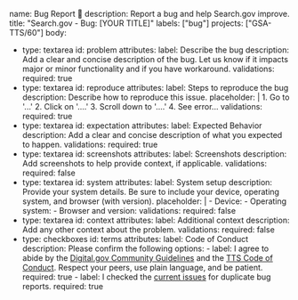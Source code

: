 name: Bug Report 🐞
description: Report a bug and help Search.gov improve.
title: "Search.gov - Bug: [YOUR TITLE]"
labels: ["bug"]
projects: ["GSA-TTS/60"]
body:
  - type: textarea
    id: problem
    attributes:
      label: Describe the bug
      description: Add a clear and concise description of the bug. Let us know if it impacts major or minor functionality and if you have workaround.
    validations:
      required: true
  - type: textarea
    id: reproduce
    attributes:
      label: Steps to reproduce the bug
      description: Describe how to reproduce this issue.
      placeholder: |
        1. Go to '...'
        2. Click on '....'
        3. Scroll down to '....'
        4. See error...
    validations:
      required: true
  - type: textarea
    id: expectation
    attributes:
      label: Expected Behavior
      description: Add a clear and concise description of what you expected to happen.
    validations:
      required: true
  - type: textarea
    id: screenshots
    attributes:
      label: Screenshots
      description: Add screenshots to help provide context, if applicable.
    validations:
      required: false
  - type: textarea
    id: system
    attributes:
      label: System setup
      description: Provide your system details. Be sure to include your device, operating system, and browser (with version).
      placeholder: |
        - Device:
        - Operating system:
        - Browser and version:
    validations:
      required: false
  - type: textarea
    id: context
    attributes:
      label: Additional context
      description: Add any other context about the problem.
    validations:
      required: false
  - type: checkboxes
    id: terms
    attributes:
      label: Code of Conduct
      description: Please confirm the following
      options:
        - label:
            I agree to abide by the [Digital.gov Community Guidelines](https://digital.gov/communities/community-guidelines/) and the [TTS Code of Conduct](https://handbook.tts.gsa.gov/code-of-conduct/). Respect your peers, use plain language, and be patient. 
          required: true
        - label:
            I checked the [current
              issues](https://github.com/GSA-TTS/FAC/issues?q=is%3Aissue+is%3Aopen+label%3A%22Type%3A+Bug%22) for
              duplicate bug reports.
          required: true